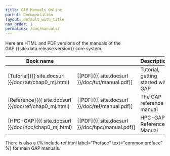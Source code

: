 ```yaml
---
title: GAP Manuals Online
parent: Documentation
layout: default_with_title
nav_order: 1
permalink: /doc/manuals/
---
```





Here are HTML and PDF versions of the manuals of the 
GAP&nbsp;{{site.data.release.version}} core system.

| Book name   |             | Description   |
| ----------- | ----------- |-----------    |
| [Tutorial]({{ site.docsurl }}/doc/tut/chap0_mj.html) | [[PDF]({{ site.docsurl }}/doc/tut/manual.pdf)] | Tutorial, getting started with GAP |
| [Reference]({{ site.docsurl }}/doc/ref/chap0_mj.html) | [[PDF]({{ site.docsurl }}/doc/ref/manual.pdf)] | The GAP reference manual |
| [HPC-GAP]({{ site.docsurl }}/doc/hpc/chap0_mj.html) | [[PDF]({{ site.docsurl }}/doc/hpc/manual.pdf)] | HPC-GAP Reference Manual |

There is also a {% include ref.html label="Preface" text="common&nbsp;preface" %} 
for main GAP manuals.
